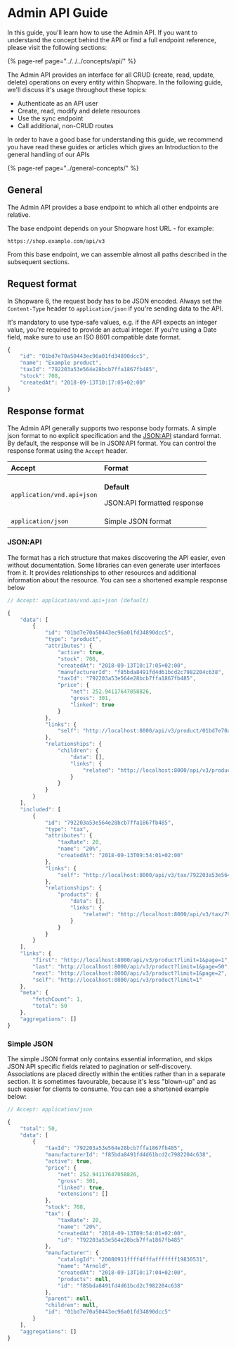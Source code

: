 # Admin API Guide

In this guide, you'll learn how to use the Admin API. If you want to understand the concept behind the API or find a full endpoint reference, please visit the following sections:

{% page-ref page="../../../concepts/api/" %}

The Admin API provides an interface for all CRUD \(create, read, update, delete\) operations on every entity within Shopware. In the following guide, we'll discuss it's usage throughout these topics:

* Authenticate as an API user
* Create, read, modify and delete resources
* Use the sync endpoint
* Call additional, non-CRUD routes

In order to have a good base for understanding this guide, we recommend you have read these guides or articles which gives an Introduction to the general handling of our APIs

{% page-ref page="../general-concepts/" %}

## General

The Admin API provides a base endpoint to which all other endpoints are relative.

The base endpoint depends on your Shopware host URL - for example:

```text
https://shop.example.com/api/v3
```

From this base endpoint, we can assemble almost all paths described in the subsequent sections.

## Request format

In Shopware 6, the request body has to be JSON encoded. Always set the `Content-Type` header to `application/json` if you're sending data to the API.

It's mandatory to use type-safe values, e.g. if the API expects an integer value, you're required to provide an actual integer. If you're using a Date field, make sure to use an ISO 8601 compatible date format.

```javascript
{
    "id": "01bd7e70a50443ec96a01fd34890dcc5",
    "name": "Example product",
    "taxId": "792203a53e564e28bcb7ffa1867fb485",
    "stock": 708,
    "createdAt": "2018-09-13T10:17:05+02:00"
}
```

## Response format

The Admin API generally supports two response body formats. A simple json format to no explicit specification and the [JSON:API](http://jsonapi.org/) standard format. By default, the response will be in JSON:API format. You can control the response format using the `Accept` header.

<table>
  <thead>
    <tr>
      <th style="text-align:left">Accept</th>
      <th style="text-align:left">Format</th>
    </tr>
  </thead>
  <tbody>
    <tr>
      <td style="text-align:left"><code>application/vnd.api+json</code>
      </td>
      <td style="text-align:left">
        <p><b>Default</b>
        </p>
        <p>JSON:API formatted response</p>
      </td>
    </tr>
    <tr>
      <td style="text-align:left"><code>application/json</code>
      </td>
      <td style="text-align:left">Simple JSON format</td>
    </tr>
  </tbody>
</table>

### **JSON:API**

The format has a rich structure that makes discovering the API easier, even without documentation. Some libraries can even generate user interfaces from it. It provides relationships to other resources and additional information about the resource. You can see a shortened example response below

```javascript
// Accept: application/vnd.api+json (default)

{
    "data": [
        {
            "id": "01bd7e70a50443ec96a01fd34890dcc5",
            "type": "product",
            "attributes": {
                "active": true,
                "stock": 708,
                "createdAt": "2018-09-13T10:17:05+02:00",
                "manufacturerId": "f85bda8491fd4d61bcd2c7982204c638",
                "taxId": "792203a53e564e28bcb7ffa1867fb485",
                "price": {
                    "net": 252.94117647058826,
                    "gross": 301,
                    "linked": true
                }
            },
            "links": {
                "self": "http://localhost:8000/api/v3/product/01bd7e70a50443ec96a01fd34890dcc5"
            },
            "relationships": {
                "children": {
                    "data": [],
                    "links": {
                        "related": "http://localhost:8000/api/v3/product/01bd7e70a50443ec96a01fd34890dcc5/children"
                    }
                }
            }
        }
    ],
    "included": [
        {
            "id": "792203a53e564e28bcb7ffa1867fb485",
            "type": "tax",
            "attributes": {
                "taxRate": 20,
                "name": "20%",
                "createdAt": "2018-09-13T09:54:01+02:00"
            },
            "links": {
                "self": "http://localhost:8000/api/v3/tax/792203a53e564e28bcb7ffa1867fb485"
            },
            "relationships": {
                "products": {
                    "data": [],
                    "links": {
                        "related": "http://localhost:8000/api/v3/tax/792203a53e564e28bcb7ffa1867fb485/products"
                    }
                }
            }
        }
    ],
    "links": {
        "first": "http://localhost:8000/api/v3/product?limit=1&page=1",
        "last": "http://localhost:8000/api/v3/product?limit=1&page=50",
        "next": "http://localhost:8000/api/v3/product?limit=1&page=2",
        "self": "http://localhost:8000/api/v3/product?limit=1"
    },
    "meta": {
        "fetchCount": 1,
        "total": 50
    },
    "aggregations": []
}
```

### **Simple JSON**

The simple JSON format only contains essential information, and skips JSON:API specific fields related to pagination or self-discovery. Associations are placed directly within the entities rather than in a separate section. It is sometimes favourable, because it's less "blown-up" and as such easier for clients to consume. You can see a shortened example below:

```javascript
// Accept: application/json

{
    "total": 50,
    "data": [
        {
            "taxId": "792203a53e564e28bcb7ffa1867fb485",
            "manufacturerId": "f85bda8491fd4d61bcd2c7982204c638",
            "active": true,
            "price": {
                "net": 252.94117647058826,
                "gross": 301,
                "linked": true,
                "extensions": []
            },
            "stock": 708,
            "tax": {
                "taxRate": 20,
                "name": "20%",
                "createdAt": "2018-09-13T09:54:01+02:00",
                "id": "792203a53e564e28bcb7ffa1867fb485"
            },
            "manufacturer": {
                "catalogId": "20080911ffff4fffafffffff19830531",
                "name": "Arnold",
                "createdAt": "2018-09-13T10:17:04+02:00",
                "products": null,
                "id": "f85bda8491fd4d61bcd2c7982204c638"
            },
            "parent": null,
            "children": null,
            "id": "01bd7e70a50443ec96a01fd34890dcc5"
        }
    ],
    "aggregations": []
}
```


